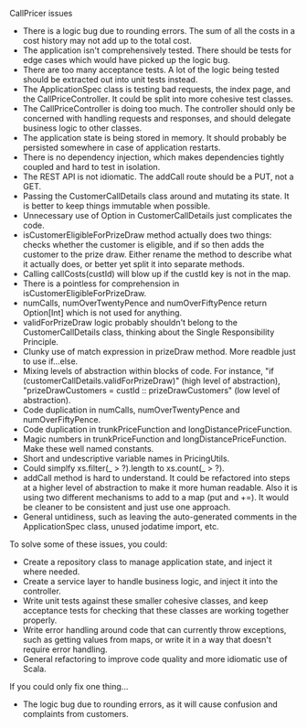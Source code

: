 CallPricer issues

- There is a logic bug due to rounding errors. The sum of all the costs in a cost history may not add up to the total cost.
- The application isn't comprehensively tested. There should be tests for edge cases which would have picked up the logic bug.
- There are too many acceptance tests. A lot of the logic being tested should be extracted out into unit tests instead.
- The ApplicationSpec class is testing bad requests, the index page, and the CallPriceController. It could be split into more cohesive test classes.
- The CallPriceController is doing too much. The controller should only be concerned with handling requests and responses, and should delegate business logic to other classes.
- The application state is being stored in memory. It should probably be persisted somewhere in case of application restarts.
- There is no dependency injection, which makes dependencies tightly coupled and hard to test in isolation.
- The REST API is not idiomatic. The addCall route should be a PUT, not a GET.
- Passing the CustomerCallDetails class around and mutating its state. It is better to keep things immutable when possible.
- Unnecessary use of Option in CustomerCallDetails just complicates the code.
- isCustomerEligibleForPrizeDraw method actually does two things: checks whether the customer is eligible, and if so then adds the customer to the prize draw. Either rename the method to describe what it actually does, or better yet split it into separate methods.
- Calling callCosts(custId) will blow up if the custId key is not in the map.
- There is a pointless for comprehension in isCustomerEligibleForPrizeDraw.
- numCalls, numOverTwentyPence and numOverFiftyPence return Option[Int] which is not used for anything.
- validForPrizeDraw logic probably shouldn't belong to the CustomerCallDetails class, thinking about the Single Responsibility Principle.
- Clunky use of match expression in prizeDraw method. More readble just to use if...else.
- Mixing levels of abstraction within blocks of code. For instance, "if (customerCallDetails.validForPrizeDraw)" (high level of abstraction), "prizeDrawCustomers = custId :: prizeDrawCustomers" (low level of abstraction).
- Code duplication in numCalls, numOverTwentyPence and numOverFiftyPence.
- Code duplication in trunkPriceFunction and longDistancePriceFunction.
- Magic numbers in trunkPriceFunction and longDistancePriceFunction. Make these well named constants.
- Short and undescriptive variable names in PricingUtils.
- Could simplfy xs.filter(_ > ?).length to xs.count(_ > ?).
- addCall method is hard to understand. It could be refactored into steps at a higher level of abstraction to make it more human readable. Also it is using two different mechanisms to add to a map (put and +=). It would be cleaner to be consistent and just use one approach.
- General untidiness, such as leaving the auto-generated comments in the ApplicationSpec class, unused jodatime import, etc.


To solve some of these issues, you could:

- Create a repository class to manage application state, and inject it where needed.
- Create a service layer to handle business logic, and inject it into the controller.
- Write unit tests against these smaller cohesive classes, and keep acceptance tests for checking that these classes are working together properly.
- Write error handling around code that can currently throw exceptions, such as getting values from maps, or write it in a way that doesn't require error handling.
- General refactoring to improve code quality and more idiomatic use of Scala.


If you could only fix one thing...
- The logic bug due to rounding errors, as it will cause confusion and complaints from customers.
